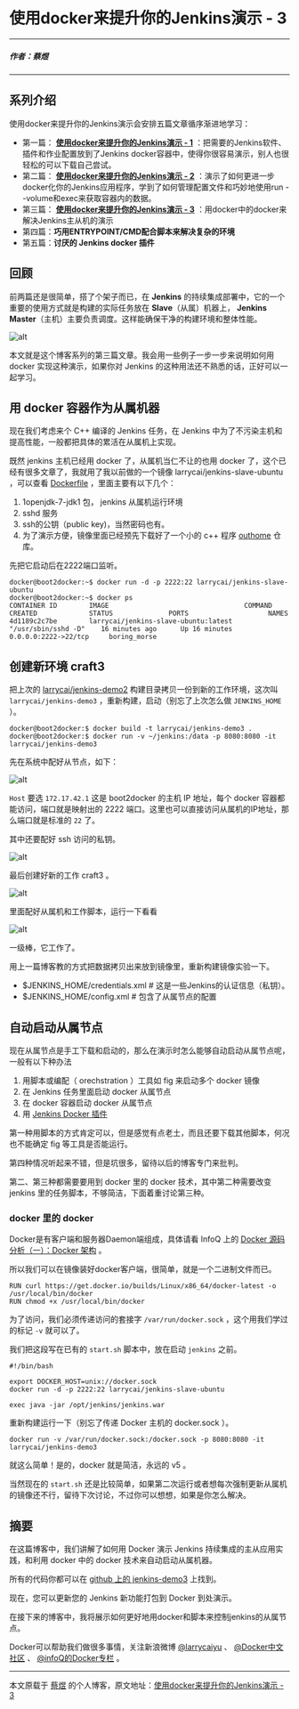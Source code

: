 # 使用docker来提升你的Jenkins演示 - 3

---

##### 作者：蔡煜

---

## 系列介绍

使用docker来提升你的Jenkins演示会安排五篇文章循序渐进地学习：

- 第一篇： **[使用docker来提升你的Jenkins演示 - 1](http://www.larrycaiyu.com/2014/11/04/use-docker-for-your-jenkins-demo-1.html)** ：把需要的Jenkins软件、插件和作业配置放到了Jenkins docker容器中，使得你很容易演示，别人也很轻松的可以下载自己尝试。
- 第二篇： **[使用docker来提升你的Jenkins演示 - 2](http://www.larrycaiyu.com/2014/11/16/use-docker-for-your-jenkins-demo-2.html)** ：演示了如何更进一步docker化你的Jenkins应用程序，学到了如何管理配置文件和巧妙地使用run --volume和exec来获取容器内的数据。
- 第三篇： **[使用docker来提升你的Jenkins演示 - 3](http://www.larrycaiyu.com/2014/11/24/use-docker-for-your-jenkins-demo-3.html)** ：用docker中的docker来解决Jenkins主从机的演示
- 第四篇：**巧用ENTRYPOINT/CMD配合脚本来解决复杂的环境**
- 第五篇：**讨厌的 Jenkins docker 插件**

## 回顾

前两篇还是很简单，搭了个架子而已，在 **Jenkins** 的持续集成部署中，它的一个重要的使用方式就是构建的实际任务放在 **Slave**（从属）机器上， **Jenkins Master**（主机）主要负责调度。这样能确保干净的构建环境和整体性能。

![alt](http://resource.docker.cn/jenkins-demo3-1.png)

本文就是这个博客系列的第三篇文章。我会用一些例子一步一步来说明如何用 docker 实现这种演示，如果你对 Jenkins 的这种用法还不熟悉的话，正好可以一起学习。

## 用 docker 容器作为从属机器

现在我们考虑来个 C++ 编译的 Jenkins 任务，在 Jenkins 中为了不污染主机和提高性能，一般都把具体的累活在从属机上实现。

既然 jenkins 主机已经用 docker 了，从属机当仁不让的也用 docker 了，这个已经有很多文章了，我就用了我以前做的一个镜像 larrycai/jenkins-slave-ubuntu ，可以查看 [Dockerfile](https://github.com/larrycai/jenkins-docker-demo1/blob/master/jenkins-slave-ubuntu/Dockerfile) ，里面主要有以下几个：

1. 1openjdk-7-jdk1 包， jenkins 从属机运行环境
2. sshd 服务
3. ssh的公钥（public key)，当然密码也有。
4. 为了演示方便，镜像里面已经预先下载好了一个小的 c++ 程序 [outhome](https://github.com/larrycai/out2html/archive/master.zip) 仓库。

先把它启动后在2222端口监听。

```
docker@boot2docker:~$ docker run -d -p 2222:22 larrycai/jenkins-slave-ubuntu 
docker@boot2docker:~$ docker ps
CONTAINER ID        IMAGE                                  COMMAND                CREATED             STATUS              PORTS                    NAMES
4d1189c2c7be        larrycai/jenkins-slave-ubuntu:latest   "/usr/sbin/sshd -D"    16 minutes ago      Up 16 minutes       0.0.0.0:2222->22/tcp     boring_morse
```

## 创建新环境 craft3

把上次的 [larrycai/jenkins-demo2](https://github.com/larrycai/docker-images/tree/master/jenkins-demo2) 构建目录拷贝一份到新的工作环境，这次叫 `larrycai/jenkins-demo3` ，重新构建，启动（别忘了上次怎么做 `JENKINS_HOME` ）。

```
docker@boot2docker:$ docker build -t larrycai/jenkins-demo3 .
docker@boot2docker:$ docker run -v ~/jenkins:/data -p 8080:8080 -it larrycai/jenkins-demo3
```

先在系统中配好从节点，如下：

![alt](http://resource.docker.cn/jenkins-demo3-2.png)

`Host` 要选 `172.17.42.1` 这是 boot2docker 的主机 IP 地址，每个 docker 容器都能访问，端口就是映射出的 2222 端口。这里也可以直接访问从属机的IP地址，那么端口就是标准的 `22` 了。

其中还要配好 ssh 访问的私钥。

![alt](http://resource.docker.cn/jenkins-demo3-3.png)

最后创建好新的工作 craft3 。

![alt](http://resource.docker.cn/jenkins-demo3-4.png)

里面配好从属机和工作脚本，运行一下看看

![alt](http://resource.docker.cn/jenkins-demo3-5.png)

一级棒，它工作了。

用上一篇博客教的方式把数据拷贝出来放到镜像里，重新构建镜像实验一下。

- $JENKINS_HOME/credentials.xml # 这是一些Jenkins的认证信息（私钥）。
- $JENKINS_HOME/config.xml # 包含了从属节点的配置

## 自动启动从属节点

现在从属节点是手工下载和启动的，那么在演示时怎么能够自动启动从属节点呢，一般有以下种办法

1. 用脚本或编配（ orechstration ）工具如 fig 来启动多个 docker 镜像
2. 在 Jenkins 任务里面启动 docker 从属节点
3. 在 docker 容器启动 docker 从属节点
4. 用 [Jenkins Docker 插件](https://wiki.jenkins-ci.org/display/JENKINS/Docker+Plugin)

第一种用脚本的方式肯定可以，但是感觉有点老土，而且还要下载其他脚本，何况也不能确定 fig 等工具是否能运行。

第四种情况听起来不错，但是坑很多，留待以后的博客专门来批判。

第二、第三种都需要要用到 docker 里的 docker 技术，其中第二种需要改变 jenkins 里的任务脚本，不够简洁，下面着重讨论第三种。

### docker 里的 docker

Docker是有客户端和服务器Daemon端组成，具体请看 InfoQ 上的 [Docker 源码分析（一）：Docker 架构](http://www.infoq.com/cn/articles/docker-source-code-analysis-part1) 。

所以我们可以在镜像装好docker客户端，很简单，就是一个二进制文件而已。

```
RUN curl https://get.docker.io/builds/Linux/x86_64/docker-latest -o /usr/local/bin/docker
RUN chmod +x /usr/local/bin/docker
```

为了访问，我们必须传递访问的套接字 `/var/run/docker.sock` ，这个用我们学过的标记 `-v` 就可以了。

我们把这段写在已有的 `start.sh` 脚本中，放在启动 `jenkins` 之前。

```
#!/bin/bash

export DOCKER_HOST=unix://docker.sock
docker run -d -p 2222:22 larrycai/jenkins-slave-ubuntu

exec java -jar /opt/jenkins/jenkins.war
```

重新构建运行一下（别忘了传递 Docker 主机的 docker.sock ）。

```
docker run -v /var/run/docker.sock:/docker.sock -p 8080:8080 -it larrycai/jenkins-demo3
```
就这么简单！是的，docker 就是简洁，永远的 v5 。

当然现在的 `start.sh` 还是比较简单，如果第二次运行或者想每次强制更新从属机的镜像还不行，留待下次讨论，不过你可以想想，如果是你怎么解决。

## 摘要

在这篇博客中，我们讲解了如何用 Docker 演示 Jenkins 持续集成的主从应用实践，和利用 docker 中的 docker 技术来自动启动从属机器。

所有的代码你都可以在 [github 上的 jenkins-demo3](https://github.com/larrycai/docker-images/tree/master/jenkins-demo3) 上找到。

现在，您可以更新您的 Jenkins 新功能打包到 Docker 到处演示。

在接下来的博客中，我将展示如何更好地用docker和脚本来控制jenkins的从属节点。

Docker可以帮助我们做很多事情，关注新浪微博 [@larrycaiyu](http://weibo.com/larrycaiyu) 、 [@Docker中文社区](http://weibo.com/dockboard) 、 [@infoQ的Docker专栏](http://www.infoq.com/cn/dockers) 。

---

本文原载于 [蔡煜](http://weibo.com/larrycaiyu) 的个人博客，原文地址：[使用docker来提升你的Jenkins演示 - 3](http://www.larrycaiyu.com/2014/11/24/use-docker-for-your-jenkins-demo-3.html)